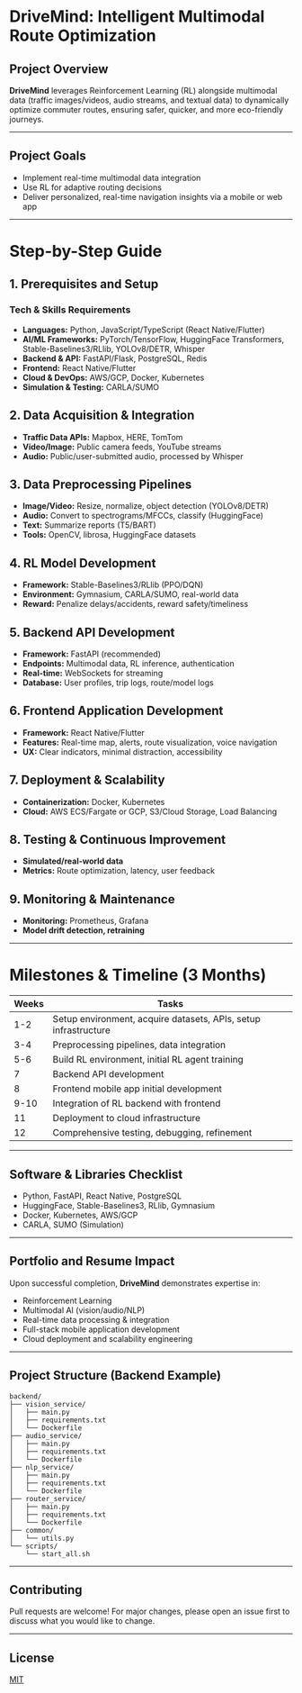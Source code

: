# DriveMind: Intelligent Multimodal Route Optimization

## Project Overview

**DriveMind** leverages Reinforcement Learning (RL) alongside multimodal data (traffic images/videos, audio streams, and textual data) to dynamically optimize commuter routes, ensuring safer, quicker, and more eco-friendly journeys.

---

## Project Goals

- Implement real-time multimodal data integration
- Use RL for adaptive routing decisions
- Deliver personalized, real-time navigation insights via a mobile or web app

---

# Step-by-Step Guide

## 1. Prerequisites and Setup

### Tech & Skills Requirements
- **Languages:** Python, JavaScript/TypeScript (React Native/Flutter)
- **AI/ML Frameworks:** PyTorch/TensorFlow, HuggingFace Transformers, Stable-Baselines3/RLlib, YOLOv8/DETR, Whisper
- **Backend & API:** FastAPI/Flask, PostgreSQL, Redis
- **Frontend:** React Native/Flutter
- **Cloud & DevOps:** AWS/GCP, Docker, Kubernetes
- **Simulation & Testing:** CARLA/SUMO

## 2. Data Acquisition & Integration
- **Traffic Data APIs:** Mapbox, HERE, TomTom
- **Video/Image:** Public camera feeds, YouTube streams
- **Audio:** Public/user-submitted audio, processed by Whisper

## 3. Data Preprocessing Pipelines
- **Image/Video:** Resize, normalize, object detection (YOLOv8/DETR)
- **Audio:** Convert to spectrograms/MFCCs, classify (HuggingFace)
- **Text:** Summarize reports (T5/BART)
- **Tools:** OpenCV, librosa, HuggingFace datasets

## 4. RL Model Development
- **Framework:** Stable-Baselines3/RLlib (PPO/DQN)
- **Environment:** Gymnasium, CARLA/SUMO, real-world data
- **Reward:** Penalize delays/accidents, reward safety/timeliness

## 5. Backend API Development
- **Framework:** FastAPI (recommended)
- **Endpoints:** Multimodal data, RL inference, authentication
- **Real-time:** WebSockets for streaming
- **Database:** User profiles, trip logs, route/model logs

## 6. Frontend Application Development
- **Framework:** React Native/Flutter
- **Features:** Real-time map, alerts, route visualization, voice navigation
- **UX:** Clear indicators, minimal distraction, accessibility

## 7. Deployment & Scalability
- **Containerization:** Docker, Kubernetes
- **Cloud:** AWS ECS/Fargate or GCP, S3/Cloud Storage, Load Balancing

## 8. Testing & Continuous Improvement
- **Simulated/real-world data**
- **Metrics:** Route optimization, latency, user feedback

## 9. Monitoring & Maintenance
- **Monitoring:** Prometheus, Grafana
- **Model drift detection, retraining**

---

# Milestones & Timeline (3 Months)

| Weeks | Tasks                                                           |
| ----- | --------------------------------------------------------------- |
| 1-2   | Setup environment, acquire datasets, APIs, setup infrastructure |
| 3-4   | Preprocessing pipelines, data integration                       |
| 5-6   | Build RL environment, initial RL agent training                 |
| 7     | Backend API development                                         |
| 8     | Frontend mobile app initial development                         |
| 9-10  | Integration of RL backend with frontend                         |
| 11    | Deployment to cloud infrastructure                              |
| 12    | Comprehensive testing, debugging, refinement                    |

---

## Software & Libraries Checklist
- Python, FastAPI, React Native, PostgreSQL
- HuggingFace, Stable-Baselines3, RLlib, Gymnasium
- Docker, Kubernetes, AWS/GCP
- CARLA, SUMO (Simulation)

---

## Portfolio and Resume Impact

Upon successful completion, **DriveMind** demonstrates expertise in:
- Reinforcement Learning
- Multimodal AI (vision/audio/NLP)
- Real-time data processing & integration
- Full-stack mobile application development
- Cloud deployment and scalability engineering

---

## Project Structure (Backend Example)

```
backend/
├── vision_service/
│   ├── main.py
│   ├── requirements.txt
│   └── Dockerfile
├── audio_service/
│   ├── main.py
│   ├── requirements.txt
│   └── Dockerfile
├── nlp_service/
│   ├── main.py
│   ├── requirements.txt
│   └── Dockerfile
├── router_service/
│   ├── main.py
│   ├── requirements.txt
│   └── Dockerfile
├── common/
│   └── utils.py
└── scripts/
    └── start_all.sh
```

---

## Contributing

Pull requests are welcome! For major changes, please open an issue first to discuss what you would like to change.

---

## License

[MIT](LICENSE)
